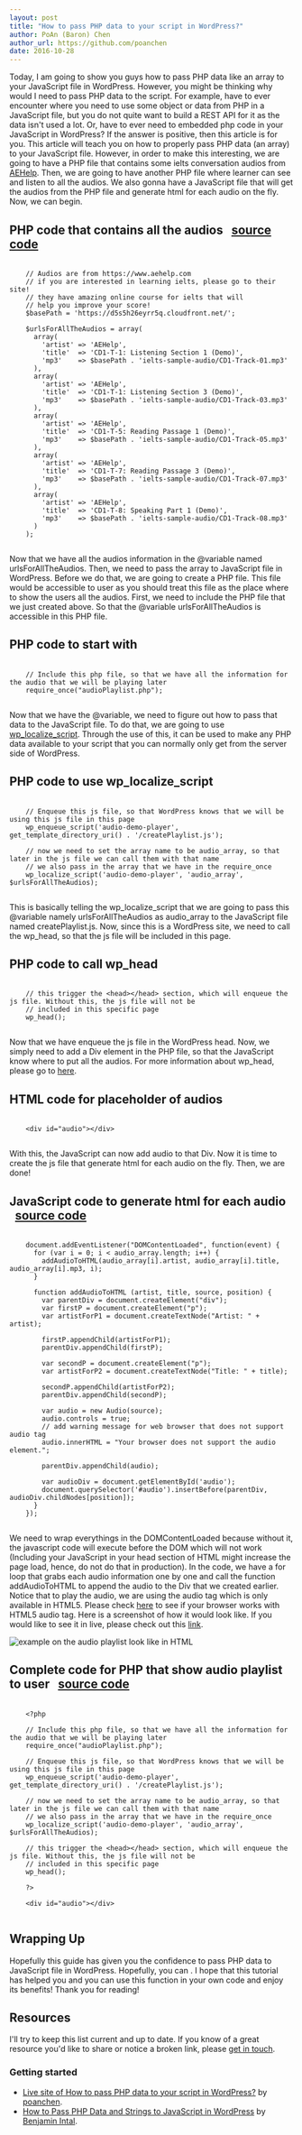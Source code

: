 ```yaml
---
layout: post
title: "How to pass PHP data to your script in WordPress?"
author: PoAn (Baron) Chen
author_url: https://github.com/poanchen
date: 2016-10-28
---
```

Today, I am going to show you guys how to pass PHP data like an array to your JavaScript file in WordPress. However, you might be thinking why would I need to pass PHP data to the script. For example, have to ever encounter where you need to use some object or data from PHP in a JavaScript file, but you do not quite want to build a REST API for it as the data isn't used a lot. Or, have to ever need to embedded php code in your JavaScript in WordPress? If the answer is positive, then this article is for you. This article will teach you on how to properly pass PHP data (an array) to your JavaScript file. However, in order to make this interesting, we are going to have a PHP file that contains some ielts conversation audios from [AEHelp](https://www.aehelp.com/). Then, we are going to have another PHP file where learner can see and listen to all the audios. We also gonna have a JavaScript file that will get the audios from the PHP file and generate html for each audio on the fly. Now, we can begin.

## PHP code that contains all the audios &nbsp;&nbsp;<a href="https://github.com/poanchen/code-for-blog/blob/master/2016/10/28/how-to-pass-php-data-to-your-script-in-wordpress/audioPlaylist.php" target="_blank">source code</a>

<pre>
  <code class="php">
    // Audios are from https://www.aehelp.com
    // if you are interested in learning ielts, please go to their site!
    // they have amazing online course for ielts that will
    // help you improve your score!
    $basePath = 'https://d5s5h26eyrr5q.cloudfront.net/';

    $urlsForAllTheAudios = array(
      array(
        'artist' => 'AEHelp',
        'title'  => 'CD1-T-1: Listening Section 1 (Demo)',
        'mp3'    => $basePath . 'ielts-sample-audio/CD1-Track-01.mp3'
      ),
      array(
        'artist' => 'AEHelp',
        'title'  => 'CD1-T-1: Listening Section 3 (Demo)',
        'mp3'    => $basePath . 'ielts-sample-audio/CD1-Track-03.mp3'
      ),
      array(
        'artist' => 'AEHelp',
        'title'  => 'CD1-T-5: Reading Passage 1 (Demo)',
        'mp3'    => $basePath . 'ielts-sample-audio/CD1-Track-05.mp3'
      ),
      array(
        'artist' => 'AEHelp',
        'title'  => 'CD1-T-7: Reading Passage 3 (Demo)',
        'mp3'    => $basePath . 'ielts-sample-audio/CD1-Track-07.mp3'
      ),
      array(
        'artist' => 'AEHelp',
        'title'  => 'CD1-T-8: Speaking Part 1 (Demo)',
        'mp3'    => $basePath . 'ielts-sample-audio/CD1-Track-08.mp3'
      )
    );
  </code>
</pre>
Now that we have all the audios information in the @variable named urlsForAllTheAudios. Then, we need to pass the array to JavaScript file in WordPress. Before we do that, we are going to create a PHP file. This file would be accessible to user as you should treat this file as the place where to show the users all the audios. First, we need to include the PHP file that we just created above. So that the @variable urlsForAllTheAudios is accessible in this PHP file.

## PHP code to start with

<pre>
  <code class="php">
    // Include this php file, so that we have all the information for the audio that we will be playing later
    require_once("audioPlaylist.php");
  </code>
</pre>
Now that we have the @variable, we need to figure out how to pass that data to the JavaScript file. To do that, we are going to use [wp_localize_script](https://codex.wordpress.org/Function_Reference/wp_localize_script). Through the use of this, it can be used to make any PHP data available to your script that you can normally only get from the server side of WordPress.

## PHP code to use wp_localize_script

<pre>
  <code class="php">
    // Enqueue this js file, so that WordPress knows that we will be using this js file in this page
    wp_enqueue_script('audio-demo-player', get_template_directory_uri() . '/createPlaylist.js');

    // now we need to set the array name to be audio_array, so that later in the js file we can call them with that name
    // we also pass in the array that we have in the require_once
    wp_localize_script('audio-demo-player', 'audio_array', $urlsForAllTheAudios);
  </code>
</pre>
This is basically telling the wp_localize_script that we are going to pass this @variable namely urlsForAllTheAudios as audio_array to the JavaScript file named createPlaylist.js. Now, since this is a WordPress site, we need to call the wp_head, so that the js file will be included in this page.

## PHP code to call wp_head

<pre>
  <code class="php">
    // this trigger the &lt;head&gt;&lt;/head&gt; section, which will enqueue the js file. Without this, the js file will not be
    // included in this specific page
    wp_head();
  </code>
</pre>
Now that we have enqueue the js file in the WordPress head. Now, we simply need to add a Div element in the PHP file, so that the JavaScript know where to put all the audios. For more information about wp_head, please go to [here](https://codex.wordpress.org/Plugin_API/Action_Reference/wp_head).

## HTML code for placeholder of audios

<pre>
  <code class="html">
    &lt;div id="audio"&gt;&lt;/div&gt;
  </code>
</pre>
With this, the JavaScript can now add audio to that Div. Now it is time to create the js file that generate html for each audio on the fly. Then, we are done!

## JavaScript code to generate html for each audio &nbsp;&nbsp;<a href="https://github.com/poanchen/code-for-blog/blob/master/2016/10/28/how-to-pass-php-data-to-your-script-in-wordpress/createPlaylist.js" target="_blank">source code</a>

<pre>
  <code class="javascript">
    document.addEventListener("DOMContentLoaded", function(event) { 
      for (var i = 0; i < audio_array.length; i++) {
        addAudioToHTML(audio_array[i].artist, audio_array[i].title, audio_array[i].mp3, i);
      }

      function addAudioToHTML (artist, title, source, position) {
        var parentDiv = document.createElement("div");
        var firstP = document.createElement("p");
        var artistForP1 = document.createTextNode("Artist: " + artist);

        firstP.appendChild(artistForP1);
        parentDiv.appendChild(firstP);

        var secondP = document.createElement("p");
        var artistForP2 = document.createTextNode("Title: " + title);

        secondP.appendChild(artistForP2);
        parentDiv.appendChild(secondP);

        var audio = new Audio(source);
        audio.controls = true;
        // add warning message for web browser that does not support audio tag
        audio.innerHTML = "Your browser does not support the audio element.";

        parentDiv.appendChild(audio);

        var audioDiv = document.getElementById('audio');
        document.querySelector('#audio').insertBefore(parentDiv, audioDiv.childNodes[position]);
      }
    });
  </code>
</pre>
We need to wrap everythings in the DOMContentLoaded because without it, the javascript code will execute before the DOM which will not work (Including your JavaScript in your head section of HTML might increase the page load, hence, do not do that in production). In the code, we have a for loop that grabs each audio information one by one and call the function addAudioToHTML to append the audio to the Div that we created earlier. Notice that to play the audio, we are using the audio tag which is only available in HTML5. Please check [here](http://www.w3schools.com/html/html5_audio.asp) to see if your browser works with HTML5 audio tag. Here is a screenshot of how it would look like. If you would like to see it in live, please check out this [link](https://www.jenrenalcare.com/upload/poanchen.github.io/sample-code/2016/10/28/how-to-pass-php-data-to-your-script-in-wordpress/showPlaylistToUser.php).

<img src="/img/2016/10/28/how-to-pass-php-data-to-your-script-in-wordpress/audioPlaylist.PNG" alt="example on the audio playlist look like in HTML"><br>

## Complete code for PHP that show audio playlist to user &nbsp;&nbsp;<a href="https://github.com/poanchen/code-for-blog/blob/master/2016/10/28/how-to-pass-php-data-to-your-script-in-wordpress/showPlaylistToUser.php" target="_blank">source code</a>

<pre>
  <code class="php">
    &lt;?php

    // Include this php file, so that we have all the information for the audio that we will be playing later
    require_once("audioPlaylist.php");

    // Enqueue this js file, so that WordPress knows that we will be using this js file in this page
    wp_enqueue_script('audio-demo-player', get_template_directory_uri() . '/createPlaylist.js');

    // now we need to set the array name to be audio_array, so that later in the js file we can call them with that name
    // we also pass in the array that we have in the require_once
    wp_localize_script('audio-demo-player', 'audio_array', $urlsForAllTheAudios);

    // this trigger the &lt;head&gt;&lt;/head&gt; section, which will enqueue the js file. Without this, the js file will not be
    // included in this specific page
    wp_head();

    ?&gt;
    
    &lt;div id="audio"&gt;&lt;/div&gt;
  </code>
</pre>

## Wrapping Up

Hopefully this guide has given you the confidence to pass PHP data to JavaScript file in WordPress. Hopefully, you can . I hope that this tutorial has helped you and you can use this function in your own code and enjoy its benefits! Thank you for reading!

## Resources

I'll try to keep this list current and up to date. If you know of a great resource you'd like to share or notice a broken link, please [get in touch](https://github.com/poanchen).

### Getting started

* [Live site of How to pass PHP data to your script in WordPress?](https://www.jenrenalcare.com/upload/poanchen.github.io/sample-code/2016/10/28/how-to-pass-php-data-to-your-script-in-wordpress/showPlaylistToUser.php) by [poanchen](https://github.com/poanchen).
* [How to Pass PHP Data and Strings to JavaScript in WordPress](https://code.tutsplus.com/tutorials/how-to-pass-php-data-and-strings-to-javascript-in-wordpress--wp-34699) by [Benjamin Intal](https://tutsplus.com/authors/benjamin-intal).